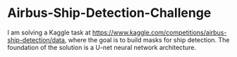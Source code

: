 # Airbus-Ship-Detection-Challenge
 I am solving a Kaggle task at https://www.kaggle.com/competitions/airbus-ship-detection/data, where the goal is to build masks for ship detection. The foundation of the solution is a U-net neural network architecture.
